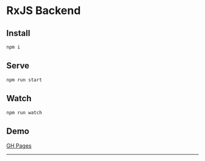 # RxJS Backend

## Install
`npm i`
## Serve
`npm run start`
## Watch
`npm run watch`
## Demo
[GH Pages](https://errand.github.io/ahj-rxjs) 

---
